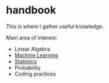 # handbook

This is where I gather useful knowledge.

Main area of interest:

- Linear Algebra
- [Machine Learning](./machine_learning/index.md)
- [Statistics](./statistics/index.md)
- Probability
- Coding practices